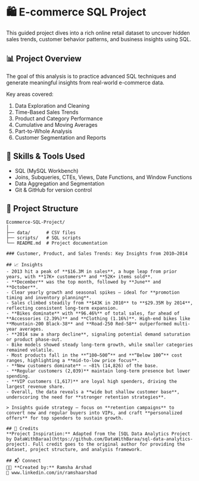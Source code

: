 # 🛍️ E-commerce SQL Project

This guided project dives into a rich online retail dataset to uncover hidden sales trends, customer behavior patterns, and business insights using SQL.

## 📊 Project Overview
The goal of this analysis is to practice advanced SQL techniques and generate meaningful insights from real-world e-commerce data.

Key areas covered:
1. Data Exploration and Cleaning  
2. Time-Based Sales Trends  
3. Product and Category Performance  
4. Cumulative and Moving Averages  
5. Part-to-Whole Analysis  
6. Customer Segmentation and Reports  

## 🧠 Skills & Tools Used
- SQL (MySQL Workbench)
- Joins, Subqueries, CTEs, Views, Date Functions, and Window Functions
- Data Aggregation and Segmentation
- Git & GitHub for version control

## 📂 Project Structure
```text
Ecommerce-SQL-Project/
│
├── data/      # CSV files
├── scripts/   # SQL scripts
└── README.md  # Project documentation

### Customer, Product, and Sales Trends: Key Insights from 2010–2014

## 📈 Insights
- 2013 hit a peak of **$16.3M in sales**, a huge leap from prior years, with **17K+ customers** and **52K+ items sold**.  
- **December** was the top month, followed by **June** and **October**.  
- Clear yearly growth and seasonal spikes — ideal for **promotion timing and inventory planning**.  
- Sales climbed steadily from **$43K in 2010** to **$29.35M by 2014**, reflecting consistent long-term expansion.  
- **Bikes dominate** with **96.46%** of total sales, far ahead of **Accessories (2.39%)** and **Clothing (1.16%)**. High-end bikes like **Mountain-200 Black-38** and **Road-250 Red-58** outperformed multi-year averages.  
- **2014 saw a sharp decline**, signaling potential demand saturation or product phase-out.  
- Bike models showed steady long-term growth, while smaller categories remained volatile.  
- Most products fall in the **“100–500”** and **“Below 100”** cost ranges, highlighting a **mid-to-low price focus**.  
- **New customers dominate** — ~81% (14,826) of the base.  
- **Regular customers (2,039)** maintain long-term presence but lower spending.  
- **VIP customers (1,617)** are loyal high spenders, driving the largest revenue share.  
- Overall, the data reveals a **wide but shallow customer base**, underscoring the need for **stronger retention strategies**.  

> Insights guide strategy — focus on **retention campaigns** to convert new and regular buyers into VIPs, and craft **personalized offers** for top spenders to sustain growth.

## 🙌 Credits
**Project Inspiration:** Adapted from the [SQL Data Analytics Project by DataWithBaraa](https://github.com/DataWithBaraa/sql-data-analytics-project). Full credit goes to the original author for providing the dataset, project structure, and analysis framework.

## 📬 Connect
👩‍💻 **Created by:** Ramsha Arshad  
🔗 www.linkedin.com/in/ramshaarshad

